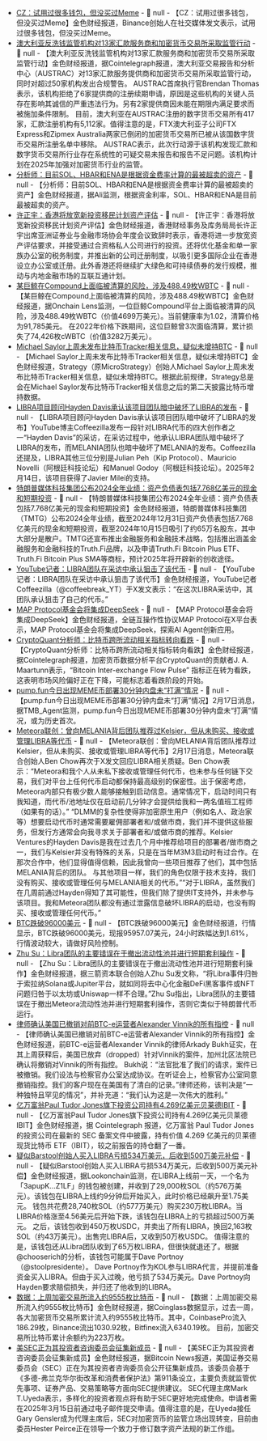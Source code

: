 - [CZ：试用过很多钱包，但没买过Meme](https://www.theblockbeats.info/inclusionid/?target=https%3A%2F%2Fx.com%2Fcz_binance%2Fstatus%2F1891376140448669896) - 📰 null - 【CZ：试用过很多钱包，但没买过Meme】金色财经报道，Binance创始人在社交媒体发文表示，试用过很多钱包，但没买过Meme。
- [澳大利亚反洗钱监管机构对13家汇款服务商和加密货币交易所采取监管行动](https://cointelegraph.com/news/australian-regulator-cracks-down-digital-currency-exchanges) - 📰 null - 【澳大利亚反洗钱监管机构对13家汇款服务商和加密货币交易所采取监管行动】金色财经报道，据Cointelegraph报道，澳大利亚交易报告和分析中心（AUSTRAC）对13家汇款服务提供商和加密货币交易所采取监管行动，同时对超过50家机构发出合规警告。 
AUSTRAC首席执行官Brendan Thomas表示，该机构拒绝了6家提供商的注册续期申请，原因是这些机构的关键人员存在影响其诚信的严重违法行为。另有2家提供商因未能在期限内满足要求而被施加条件限制。 
目前，澳大利亚在AUSTRAC注册的数字货币交易所有417家，汇款注册机构有5,112家。值得注意的是，FTX澳大利亚子公司FTX Express和Zipmex Australia两家已倒闭的加密货币交易所已被从该国数字货币交易所注册名单中移除。 
AUSTRAC表示，此次行动源于该机构发现汇款和数字货币交易所行业存在系统性的可疑交易未报告和报告不足问题。该机构计划在2025年加强对加密货币行业的监管。
- [分析师：目前SOL、HBAR和ENA是根据资金费率计算的最被超卖的资产](https://x.com/ali_charts/status/1891368732053876864) - 📰 null - 【分析师：目前SOL、HBAR和ENA是根据资金费率计算的最被超卖的资产】金色财经报道，据Ali监测，根据资金利率，SOL、HBAR和ENA是目前最被超卖的资产。
- [许正宇：香港将放宽新投资移民计划资产评估](http://www.aastocks.com/tc/stocks/news/infocast-news/IC4438529/1) - 📰 null - 【许正宇：香港将放宽新投资移民计划资产评估】金色财经报道，香港财经事务及库务局局长许正宇出席亚洲证券业与金融市场协会年度会议致辞时表示，香港将进一步放宽资产评估要求，并接受通过合资格私人公司进行的投资。还将优化基金和单一家族办公室的税务制度，并推出新的公司迁册制度，以吸引更多国际企业在香港设立办公室或迁册。此外香港还将继续扩大绿色和可持续债券的发行规模，推动与内地金融市场的互联互通计划。
- [某巨鲸在Compound上面临被清算的风险，涉及488.49枚WBTC](https://x.com/OnchainLens/status/1891365223468310953) - 📰 null - 【某巨鲸在Compound上面临被清算的风险，涉及488.49枚WBTC】金色财经报道，据Onchain Lens监测，一位巨鲸Compound平台上面临被清算的风险，涉及488.49枚WBTC（价值4699万美元）。当前健康率为1.02，清算价格为91,785美元。 
在2022年价格下跌期间，这位巨鲸曾3次面临清算，累计损失了74,426枚cWBTC（价值3282万美元）。
- [Michael Saylor上周未发布比特币Tracker相关信息，疑似未增持BTC]() - 📰 null - 【Michael Saylor上周未发布比特币Tracker相关信息，疑似未增持BTC】金色财经报道，Strategy（原MicroStrategy）创始人Michael Saylor上周未发布比特币Tracker相关信息，疑似未增持BTC。根据此前规律，Strategy总是会在Michael Saylor发布比特币Tracker相关信息之后的第二天披露比特币增持数据。
- [LIBRA项目顾问Hayden Davis承认该项目团队暗中破坏了LIBRA的发布](https://www.youtube.com/watch?v=EqizJTbxAEM) - 📰 null - 【LIBRA项目顾问Hayden Davis承认该项目团队暗中破坏了LIBRA的发布】YouTube博主Coffeezilla发布一段针对LIBRA代币的四大创作者之一“Hayden Davis”的采访，在采访过程中，他承认LIBRA团队暗中破坏了LIBRA的发布，而MELANIA团队也暗中破坏了MELANIA的发布。Coffeezilla还提及，LIBRA其他三位分别是Julian Peh（Kip Protocol）、Mauricio Novelli（阿根廷科技论坛）和Manuel Godoy（阿根廷科技论坛）。2025年2月14日，该项目获得了Javier Milei的支持。
- [特朗普媒体科技集团公布2024全年业绩：资产负债表包括7.768亿美元的现金和短期投资](https://www.globenewswire.com/news-release/2025/02/14/3026874/0/en/TMTG-Reports-Full-Year-2024-Results.html) - 📰 null - 【特朗普媒体科技集团公布2024全年业绩：资产负债表包括7.768亿美元的现金和短期投资】金色财经报道，特朗普媒体科技集团（TMTG）公布2024全年业绩，截至2024年12月31日资产负债表包括7.768亿美元的现金和短期投资，截至2024年10月15日吸引了约65万名股东，其中大部分是散户。TMTG还宣布推出金融服务和金融技术战略，包括推出涵盖金融服务和金融科技的Truth.Fi品牌，以及申请Truth.Fi Bitcoin Plus ETF、Truth.Fi Bitcoin Plus SMA等商标，预计2025年将开辟新的创收途径。
- [YouTube记者：LIBRA团队在采访中承认狙击了该代币](https://x.com/coffeebreak_YT/status/1891356313545802032) - 📰 null - 【YouTube记者：LIBRA团队在采访中承认狙击了该代币】金色财经报道，YouTube记者Coffeezilla（@coffeebreak_YT）于X发文表示：“在这次LIBRA采访中，其团队承认狙击了自己的代币。”
- [MAP Protocol基金会将集成DeepSeek](https://x.com/MapProtocol/status/1891354033455026179) - 📰 null - 【MAP Protocol基金会将集成DeepSeek】金色财经报道，全链互操作性协议MAP Protocol在X平台表示，MAP Protocol基金会将集成DeepSeek，探索AI Agent创新应用。
- [CryptoQuant分析师：比特币跨所流动相关指标转向看跌](https://x.com/Cointelegraph/status/1891351875045220857) - 📰 null - 【CryptoQuant分析师：比特币跨所流动相关指标转向看跌】金色财经报道，据Cointelegraph报道，加密货币数据分析平台CryptoQuant的贡献者J. A. Maartunn表示，“Bitcoin Inter-exchange Flow Pulse” 指标正在转为看跌，这表明市场风险偏好正在下降，可能标志着看跌阶段的开始。
- [pump.fun今日出现MEME币部署30分钟内盘未“打满”情况](https://x.com/TMB_Agent/status/1891309348283953589) - 📰 null - 【pump.fun今日出现MEME币部署30分钟内盘未“打满”情况】2月17日消息，据TMB_Agent监测，pump.fun今日出现MEME币部署30分钟内盘未“打满”情况，或为历史首次。
- [Meteora联创：曾向MELANIA背后团队推荐过Kelsier，但从未购买、接收或管理LIBRA等代币](https://x.com/hellochow/status/1891341548115149190) - 📰 null - 【Meteora联创：曾向MELANIA背后团队推荐过Kelsier，但从未购买、接收或管理LIBRA等代币】2月17日消息，Meteora联合创始人Ben Chow再次于X发文回应LIBRA相关质疑。Ben Chow表示：“Meteora和我个人从未私下接收或管理任何代币，也未参与任何链下交易，我们对平台上任何代币启动都保持最高级别的保密性。出于保密考虑，Meteora内部只有极少数人能够接触到启动信息。通常情况下，启动时间只有我知道，而代币/池地址仅在启动前几分钟才会提供给我和一两名值班工程师（如果有的话）。” 
“DLMM的复杂性使得非加密原生用户（例如名人、政治家等）想要启动代币时通常需要雇佣部署者和/或做市商，我们并不提供这些服务，但发行方通常会向我寻求关于部署者和/或做市商的推荐。Kelsier Ventures的Hayden Davis是我在过去几个月中推荐给项目的部署者/做市商之一，我们与Kelsier并没有特殊的关系，只是在当年M3M3启动时有过合作。在那次合作中，他们显得值得信赖，因此我曾向一些项目推荐了他们，其中包括MELANIA背后的团队。 
与其他项目一样，我们的角色仅限于技术支持，我们没有购买、接收或管理任何与MELANIA相关的代币。”“对于LIBRA，虽然我们在几周前通过Hayden得知了其可能性，但我们除了提供IT支持外，并未参与该项目。我和Meteora团队都没有通过泄露信息破坏LIBRA的启动，也没有购买、接收或管理任何代币。”
- [BTC跌破96000美元]() - 📰 null - 【BTC跌破96000美元】金色财经报道，行情显示，BTC跌破96000美元，现报95957.07美元，24小时跌幅达到1.61%，行情波动较大，请做好风险控制。
- [Zhu Su：Libra团队的主要错误在于撤出流动性池并进行短期套利操作](https://x.com/zhusu/status/1891346730643595504) - 📰 null - 【Zhu Su：Libra团队的主要错误在于撤出流动性池并进行短期套利操作】金色财经报道，据三箭资本联合创始人Zhu Su发文称，“将Libra事件归咎于索拉纳Solana或Jupiter平台，就如同将去中心化金融DeFi黑客事件或NFT问题归咎于以太坊或Uniswap一样不合理。”Zhu Su指出，Libra团队的主要错误在于撤出Meteora流动性池并进行短期套利操作，否则它类似于特朗普代币运行。
- [律师确认美国已撤销对前BTC-e运营者Alexander Vinnik的所有指控](https://tass.ru/obschestvo/23149107) - 📰 null - 【律师确认美国已撤销对前BTC-e运营者Alexander Vinnik的所有指控】金色财经报道，前BTC-e运营者Alexander Vinnik的律师Arkady Bukh证实，在其上周获释后，美国已放弃（dropped）针对Vinnik的案件，加州北区法院已确认将撤销对Vinnik的所有指控。 
Bukh说：“法官批准了我们的请求，案件已被撤销。我们设法与检察官办公室达成协议。在听证会上，检察官办公室同意撤销指控。我们的客户现在在美国有了清白的记录。”律师还称，该判决是“一种独特且罕见的情况”，并补充道：“我们认为这是一次伟大的胜利。”
- [亿万富翁Paul Tudor Jones旗下投资公司持有4.269亿美元贝莱德IBIT](https://x.com/Cointelegraph/status/1891344321674170534) - 📰 null - 【亿万富翁Paul Tudor Jones旗下投资公司持有4.269亿美元贝莱德IBIT】金色财经报道，据 Cointelegraph 报道，亿万富翁 Paul Tudor Jones 的投资公司在最新的 SEC 备案文件中披露，持有价值 4.269 亿美元的贝莱德现货比特币 ETF（IBIT），较之前报告的持仓翻了一番。
- [疑似Barstool创始人买入LIBRA亏损534万美元，后收到500万美元补偿]() - 📰 null - 【疑似Barstool创始人买入LIBRA亏损534万美元，后收到500万美元补偿】金色财经报道，据Lookonchain监测，在LIBRA上线前一天，一个名为「3apupK...Z1LF」的钱包被创建，并收到了29,000枚SOL（约576万美元）。该钱包在LIBRA上线约9分钟后开始买入，此时价格已经飙升至1.75美元。 
钱包共花费28,740枚SOL（约577万美元）购买230万枚LIBRA。当LIBRA价格涨至4.56美元后开始下跌，该钱包在LIBRA上的亏损超过500万美元。 
之后，该钱包收到450万枚USDC，并卖出了所有LIBRA，换回2,163枚SOL（约43万美元）。出售完LIBRA后，又收到50万枚USDC。 
值得注意的是，该钱包还从Libra团队收到了65万枚LIBRA，但很快就退还了。根据@chooserich的分析，该钱包可能属于Dave Portnoy（@stoolpresidente）。 
Dave Portnoy作为KOL参与LIBRA代言，并提前准备资金买入LIBRA。但由于买入过晚，他亏损了534万美元。Dave Portnoy向Hayden要求赔偿损失，并归还了他收到的LIBRA。
- [数据：上周加密交易所流入约9555枚比特币](https://www.coinglass.com/zh/Balance) - 📰 null - 【数据：上周加密交易所流入约9555枚比特币】金色财经报道，据Coinglass数据显示，过去一周，各大加密货币交易所累计流入约9555枚比特币。其中，CoinbasePro流入186.29枚，Binance流出1030.92枚，Bitfinex流入6340.19枚。 
目前，加密交易所比特币累计余额约为223万枚。
- [美SEC正为其投资者咨询委员会征集新成员](https://news.bitcoin.com/zh/sec-zai-jiamihuobi-zhuanxiang-zhong-xunzhao-xin-shengyin-jiaru-zixun-weiyuanhui/) - 📰 null - 【美SEC正为其投资者咨询委员会征集新成员】金色财经报道，据Bitcoin News报道，美国证券交易委员会（SEC）正在为其投资者咨询委员会公开征集新成员。该委员会基于《多德-弗兰克华尔街改革和消费者保护法》第911条设立，主要负责就监管优先事项、证券产品、交易策略等方面向SEC提供建议。 
SEC代理主席Mark T.Uyeda表示，多样化的投资者观点将有助于SEC更好地完成使命。申请者需在2025年3月15日前通过电子邮件提交申请。值得注意的是，在Uyeda接任Gary Gensler成为代理主席后，SEC对加密货币的监管立场出现转变，目前由委员Hester Peirce正在领导一个致力于修订数字资产法规的新工作组。
